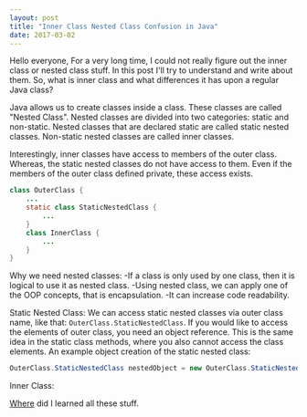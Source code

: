 ```yaml
---
layout: post
title: "Inner Class Nested Class Confusion in Java"
date: 2017-03-02
---
```


Hello everyone,
For a very long time, I could not really figure out the inner class or nested class stuff. In this post I'll try to understand and 
write about them. So, what is inner class and what differences it has upon a regular Java class?

Java allows us to create classes inside a class. These classes are called "Nested Class". Nested classes are divided into two categories: 
static and non-static. Nested classes that are declared static are called static nested classes. Non-static nested classes are called 
inner classes.

Interestingly, inner classes have access to members of the outer class. Whereas, the static nested classes do not have access to them.
Even if the members of the outer class defined private, these access exists. 

```java
class OuterClass {
    ...
    static class StaticNestedClass {
        ...
    }
    class InnerClass {
        ...
    }
}
```

Why we need nested classes:
-If a class is only used by one class, then it is logical to use it as nested class.
-Using nested class, we can apply one of the OOP concepts, that is encapsulation. 
-It can increase code readability.

Static Nested Class:
We can access static nested classes via outer class name, like that: ``` OuterClass.StaticNestedClass ```. If you would like to 
access the elements of outer class, you need an object reference. This is the same idea in the static class methods, where you also
cannot access the class elements. An example object creation of the static nested class:

```java
OuterClass.StaticNestedClass nestedObject = new OuterClass.StaticNestedClass();
```

Inner Class:


<a href="http://docs.oracle.com/javase/tutorial/java/javaOO/nested.html">Where</a> did I learned all these stuff. 
